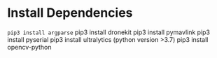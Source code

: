 # **Install Dependencies**
``` pip3 install argparse ```
pip3 install dronekit 
pip3 install pymavlink
pip3 install pyserial
pip3 install ultralytics (python version >3.7)
pip3 install opencv-python

